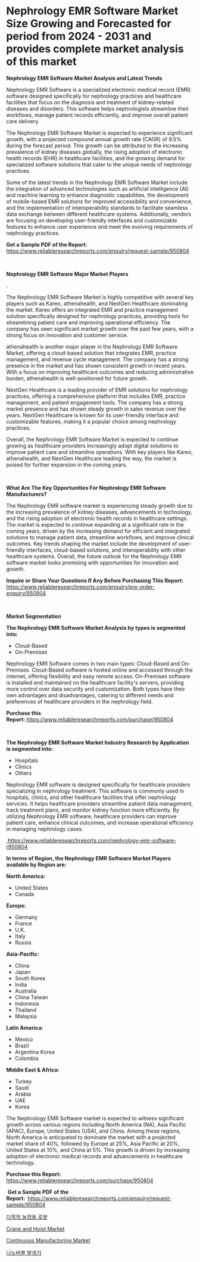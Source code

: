 <p><h1>Nephrology EMR Software Market Size Growing and Forecasted for period from 2024 - 2031 and provides complete market analysis of this market</h1></p><p><strong>Nephrology EMR Software Market Analysis and Latest Trends</strong></p>
<p><p>Nephrology EMR Software is a specialized electronic medical record (EMR) software designed specifically for nephrology practices and healthcare facilities that focus on the diagnosis and treatment of kidney-related diseases and disorders. This software helps nephrologists streamline their workflows, manage patient records efficiently, and improve overall patient care delivery.</p><p>The Nephrology EMR Software Market is expected to experience significant growth, with a projected compound annual growth rate (CAGR) of 9.5% during the forecast period. This growth can be attributed to the increasing prevalence of kidney diseases globally, the rising adoption of electronic health records (EHR) in healthcare facilities, and the growing demand for specialized software solutions that cater to the unique needs of nephrology practices.</p><p>Some of the latest trends in the Nephrology EMR Software Market include the integration of advanced technologies such as artificial intelligence (AI) and machine learning to enhance diagnostic capabilities, the development of mobile-based EMR solutions for improved accessibility and convenience, and the implementation of interoperability standards to facilitate seamless data exchange between different healthcare systems. Additionally, vendors are focusing on developing user-friendly interfaces and customizable features to enhance user experience and meet the evolving requirements of nephrology practices.</p></p>
<p><strong>Get a Sample PDF of the Report:&nbsp;</strong> <a href="https://www.reliableresearchreports.com/enquiry/request-sample/950804">https://www.reliableresearchreports.com/enquiry/request-sample/950804</a></p>
<p>&nbsp;</p>
<p><strong>Nephrology EMR Software Major Market Players</strong></p>
<p><p>.</p><p>The Nephrology EMR Software Market is highly competitive with several key players such as Kareo, athenahealth, and NextGen Healthcare dominating the market. Kareo offers an integrated EMR and practice management solution specifically designed for nephrology practices, providing tools for streamlining patient care and improving operational efficiency. The company has seen significant market growth over the past few years, with a strong focus on innovation and customer service.</p><p>athenahealth is another major player in the Nephrology EMR Software Market, offering a cloud-based solution that integrates EMR, practice management, and revenue cycle management. The company has a strong presence in the market and has shown consistent growth in recent years. With a focus on improving healthcare outcomes and reducing administrative burden, athenahealth is well-positioned for future growth.</p><p>NextGen Healthcare is a leading provider of EMR solutions for nephrology practices, offering a comprehensive platform that includes EMR, practice management, and patient engagement tools. The company has a strong market presence and has shown steady growth in sales revenue over the years. NextGen Healthcare is known for its user-friendly interface and customizable features, making it a popular choice among nephrology practices.</p><p>Overall, the Nephrology EMR Software Market is expected to continue growing as healthcare providers increasingly adopt digital solutions to improve patient care and streamline operations. With key players like Kareo, athenahealth, and NextGen Healthcare leading the way, the market is poised for further expansion in the coming years.</p></p>
<p>&nbsp;</p>
<p><strong>What Are The Key Opportunities For Nephrology EMR Software Manufacturers?</strong></p>
<p><p>The Nephrology EMR software market is experiencing steady growth due to the increasing prevalence of kidney diseases, advancements in technology, and the rising adoption of electronic health records in healthcare settings. The market is expected to continue expanding at a significant rate in the coming years, driven by the increasing demand for efficient and integrated solutions to manage patient data, streamline workflows, and improve clinical outcomes. Key trends shaping the market include the development of user-friendly interfaces, cloud-based solutions, and interoperability with other healthcare systems. Overall, the future outlook for the Nephrology EMR software market looks promising with opportunities for innovation and growth.</p></p>
<p><strong>Inquire or Share Your Questions If Any Before Purchasing This Report:</strong> <a href="https://www.reliableresearchreports.com/enquiry/pre-order-enquiry/950804">https://www.reliableresearchreports.com/enquiry/pre-order-enquiry/950804</a></p>
<p>&nbsp;</p>
<p><strong>Market Segmentation</strong></p>
<p><strong>The Nephrology EMR Software Market Analysis by types is segmented into:</strong></p>
<p><ul><li>Cloud-Based</li><li>On-Premises</li></ul></p>
<p><p>Nephrology EMR Software comes in two main types: Cloud-Based and On-Premises. Cloud-Based software is hosted online and accessed through the internet, offering flexibility and easy remote access. On-Premises software is installed and maintained on the healthcare facility's servers, providing more control over data security and customization. Both types have their own advantages and disadvantages, catering to different needs and preferences of healthcare providers in the nephrology field.</p></p>
<p><strong>Purchase this Report:&nbsp;</strong><a href="https://www.reliableresearchreports.com/purchase/950804">https://www.reliableresearchreports.com/purchase/950804</a></p>
<p>&nbsp;</p>
<p><strong>The Nephrology EMR Software Market Industry Research by Application is segmented into:</strong></p>
<p><ul><li>Hospitals</li><li>Clinics</li><li>Others</li></ul></p>
<p><p>Nephrology EMR software is designed specifically for healthcare providers specializing in nephrology treatment. This software is commonly used in hospitals, clinics, and other healthcare facilities that offer nephrology services. It helps healthcare providers streamline patient data management, track treatment plans, and monitor kidney function more efficiently. By utilizing Nephrology EMR software, healthcare providers can improve patient care, enhance clinical outcomes, and increase operational efficiency in managing nephrology cases.</p></p>
<p><a href="https://www.reliableresearchreports.com/nephrology-emr-software-r950804">&nbsp;https://www.reliableresearchreports.com/nephrology-emr-software-r950804</a></p>
<p><strong>In terms of Region, the Nephrology EMR Software Market Players available by Region are:</strong></p>
<p>
    <p> <strong> North America: </strong>
        <ul>
            <li>United States</li>
            <li>Canada</li>
        </ul>
        </p> 
    <p> <strong> Europe: </strong>
        <ul>
            <li>Germany</li>
            <li>France</li>
            <li>U.K.</li>
            <li>Italy</li>
            <li>Russia</li>
        </ul>
        </p> 
    <p> <strong> Asia-Pacific: </strong>
        <ul>
            <li>China</li>
            <li>Japan</li>
            <li>South Korea</li>
            <li>India</li>
            <li>Australia</li>
            <li>China Taiwan</li>
            <li>Indonesia</li>
            <li>Thailand</li>
            <li>Malaysia</li>
        </ul>
        </p> 
    <p> <strong> Latin America: </strong>
        <ul>
            <li>Mexico</li>
            <li>Brazil</li>
            <li>Argentina Korea</li>
            <li>Colombia</li>
        </ul>
        </p> 
    <p> <strong> Middle East & Africa: </strong>
        <ul>
            <li>Turkey</li>
            <li>Saudi</li>
            <li>Arabia</li>
            <li>UAE</li>
            <li>Korea</li>
        </ul>
    </p>
    </p>
<p><p>The Nephrology EMR Software market is expected to witness significant growth across various regions including North America (NA), Asia Pacific (APAC), Europe, United States (USA), and China. Among these regions, North America is anticipated to dominate the market with a projected market share of 40%, followed by Europe at 25%, Asia Pacific at 20%, United States at 10%, and China at 5%. This growth is driven by increasing adoption of electronic medical records and advancements in healthcare technology.</p></p>
<p><strong>Purchase this Report: </strong><a href="https://www.reliableresearchreports.com/purchase/950804">https://www.reliableresearchreports.com/purchase/950804</a></p>
<p>&nbsp;<strong>Get a Sample PDF of the Report:&nbsp;&nbsp;</strong><a href="https://www.reliableresearchreports.com/enquiry/request-sample/950804">https://www.reliableresearchreports.com/enquiry/request-sample/950804</a></p>
<p><strong></strong></p>
<p><p><a href="https://github.com/akzkkws047661437/Market-Research-Report-List-2/blob/main/706996050040.md">다목적 농업용 로봇</a></p><p><a href="https://www.linkedin.com/pulse/crane-hoist-market-competitive-analysis-trends-forecast-2031-visig-0jjye">Crane and Hoist Market</a></p><p><a href="https://www.linkedin.com/pulse/continuous-manufacturing-market-report-reveals-latest-trends-dfm2e">Continuous Manufacturing Market</a></p><p><a href="https://github.com/vsckjg50460/Market-Research-Report-List-2/blob/main/832652250041.md">나노버블 발생기</a></p></p>